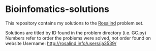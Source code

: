 # Bioinfomatics-solutions

This repository contains my solutions to the [Rosalind](http://rosalind.info/about/) problem set.

Solutions are titled by ID found in the problem directory (i.e. GC.py)
Numbers refer to order the problems were solved, not order found on website
Username: http://rosalind.info/users/ja3539/
